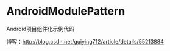 # AndroidModulePattern
Android项目组件化示例代码

博客：http://blog.csdn.net/guiying712/article/details/55213884
